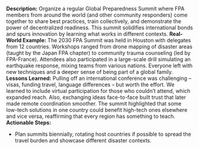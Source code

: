 **Description:** Organize a regular Global Preparedness Summit where FPA members from around the world (and other community responders) come together to share best practices, train collectively, and demonstrate the power of decentralized readiness. This summit solidifies international bonds and spurs innovation by learning what works in different contexts.
**Real-World Example:** The 2030 FPA Summit was held in Houston with delegates from 12 countries. Workshops ranged from drone mapping of disaster areas (taught by the Japan FPA chapter) to community trauma counseling (led by FPA-France). Attendees also participated in a large-scale drill simulating an earthquake response, mixing teams from various nations. Everyone left with new techniques and a deeper sense of being part of a global family.
**Lessons Learned:** Pulling off an international conference was challenging – visas, funding travel, language differences – but worth the effort. We learned to include virtual participation for those who couldn’t attend, which expanded reach. Also, exchanging ideas face-to-face built trust that later made remote coordination smoother. The summit highlighted that some low-tech solutions in one country could benefit high-tech ones elsewhere and vice versa, reaffirming that every region has something to teach.
**Actionable Steps:**  
- Plan summits biennially, rotating host countries if possible to spread the travel burden and showcase different disaster contexts.